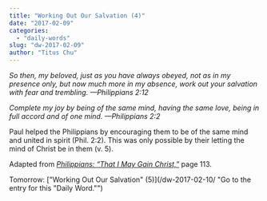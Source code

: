 ```yaml
---
title: "Working Out Our Salvation (4)"
date: "2017-02-09"
categories: 
  - "daily-words"
slug: "dw-2017-02-09"
author: "Titus Chu"
---
```


_So then, my beloved, just as you have always obeyed, not as in my presence only, but now much more in my absence, work out your salvation with fear and trembling._ _—Philippians 2:12_

_Complete my joy by being of the same mind, having the same love, being in full accord and of one mind._ _—Philippians 2:2_

Paul helped the Philippians by encouraging them to be of the same mind and united in spirit (Phil. 2:2). This was only possible by their letting the mind of Christ be in them (v. 5).

Adapted from _[Philippians: “That I May Gain Christ,”](/book-philippians/ "Go to the listing for this book.")_ page 113.

Tomorrow: ["Working Out Our Salvation" (5)](/dw-2017-02-10/ "Go to the entry for this "Daily Word."")
